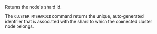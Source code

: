 Returns the node's shard id.

The `CLUSTER MYSHARDID` command returns the unique, auto-generated identifier that is associated with the shard to which the connected cluster node belongs.
